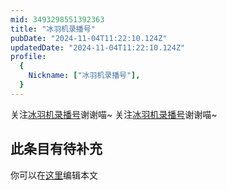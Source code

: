 ```yaml
---
mid: 3493298551392363
title: "冰羽机录播号"
pubDate: "2024-11-04T11:22:10.124Z"
updatedDate: "2024-11-04T11:22:10.124Z"
profile:
  {
    Nickname: ["冰羽机录播号"],
  }
---
```


关注[冰羽机录播号](https://space.bilibili.com/3493298551392363)谢谢喵~ 关注[冰羽机录播号](https://space.bilibili.com/3493298551392363)谢谢喵~

## 此条目有待补充
你可以在[这里](https://github.com/Yuhanawa/VTuber.ICU-Content/edit/master/v/冰羽机录播号/index.md)编辑本文
